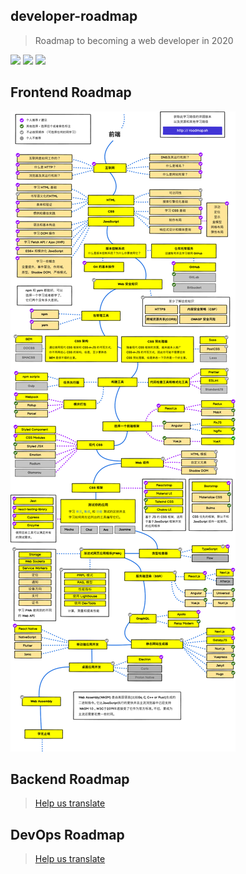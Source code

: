 ## developer-roadmap
> Roadmap to becoming a web developer in 2020

[![](https://img.shields.io/badge/-Roadmaps%20-0a0a0a.svg?style=flat&colorA=0a0a0a)](http://roadmap.sh)
[![](https://img.shields.io/badge/-Guides-0a0a0a.svg?style=flat&colorA=0a0a0a)](http://roadmap.sh/guides)
[![](https://img.shields.io/badge/%E2%9D%A4-YouTube%20Channel-0a0a0a.svg?style=flat&colorA=0a0a0a)](https://www.youtube.com/channel/UCA0H2KIWgWTwpTFjSxp0now/playlists)

## Frontend Roadmap

![](./img/front-end.png)

## Backend Roadmap

> [Help us translate](https://github.com/kamranahmedse/developer-roadmap/issues/669)

## DevOps Roadmap

> [Help us translate](https://github.com/kamranahmedse/developer-roadmap/issues/669)